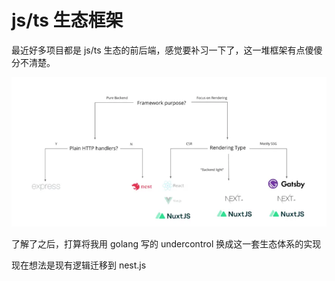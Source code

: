 # js/ts 生态框架

最近好多项目都是 js/ts 生态的前后端，感觉要补习一下了，这一堆框架有点傻傻分不清楚。

![image](../assets/2024-02-11-23-31-17.png)

了解了之后，打算将我用 golang 写的 undercontrol 换成这一套生态体系的实现

现在想法是现有逻辑迁移到 nest.js
